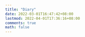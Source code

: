 ```yaml
---
title: "Diary"
date: 2022-03-01T16:47:42+08:00
lastmod: 2022-04-01T17:36:16+08:00
comments: true
math: false
---
```

